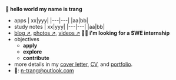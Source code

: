 **👋 hello world  my name is trang**

- apps
  | xx|yyy|
  |---|---|
  |aa|bb|
- study notes
  | xx|yyy|
  |---|---|
  |aa|bb|
- [blog ↗](), [photos ↗](), [videos ↗]()
**🕵️‍♀️ i'm looking for a SWE internship**
- objectives
    - **apply** 
    - **explore** 
    - **contribute**
- more details in my [cover letter](), [CV](), and [portfolio]().
- 📧: <n-trang@outlook.com>


